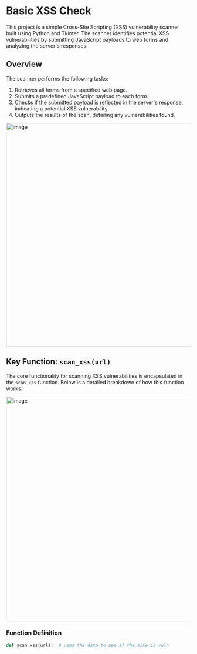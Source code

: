 # Basic XSS Check

This project is a simple Cross-Site Scripting (XSS) vulnerability scanner built using Python and Tkinter. The scanner identifies potential XSS vulnerabilities by submitting JavaScript payloads to web forms and analyzing the server's responses.

## Overview

The scanner performs the following tasks:
1. Retrieves all forms from a specified web page.
2. Submits a predefined JavaScript payload to each form.
3. Checks if the submitted payload is reflected in the server's response, indicating a potential XSS vulnerability.
4. Outputs the results of the scan, detailing any vulnerabilities found.

<img width="608" alt="image" src="https://github.com/user-attachments/assets/ef8968ac-5554-4e0d-bff5-4125be4a3eec">


## Key Function: `scan_xss(url)`

The core functionality for scanning XSS vulnerabilities is encapsulated in the `scan_xss` function. Below is a detailed breakdown of how this function works:


<img width="611" alt="image" src="https://github.com/user-attachments/assets/eba68943-31e2-499d-9d1f-1561cf63eacb">

### Function Definition
```python
def scan_xss(url):  # uses the data to see if the site is vuln







